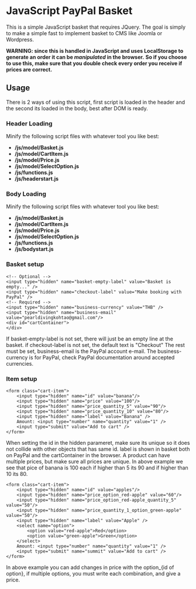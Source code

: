 # JavaScript PayPal Basket
This is a simple JavaScript basket that requires JQuery.
The goal is simply to make a simple fast to implement basket to CMS like Joomla or Wordpress.

**WARNING: since this is handled in JavaScript and uses LocalStorage to generate an order it can be _manipulated_ in the browser.**
**So if you choose to use this, make sure that you double check every order you receive if prices are correct.**

## Usage
There is 2 ways of using this script, first script is loaded in the header and the second its loaded in the body, best after DOM is ready.
### Header Loading
Minify the following script files with whatever tool you like best:
 - **/js/model/Basket.js**
 - **/js/model/CartItem.js**
 - **/js/model/Price.js**
 - **/js/model/SelectOption.js**
 - **/js/functions.js**
 - **/js/headerstart.js**

### Body Loading
Minify the following script files with whatever tool you like best:
 - **/js/model/Basket.js** 
 - **/js/model/CartItem.js**
 - **/js/model/Price.js**
 - **/js/model/SelectOption.js**
 - **/js/functions.js**
 - **/js/bodystart.js**

### Basket setup
```
<!-- Optional -->
<input type="hidden" name="basket-empty-label" value="Basket is empty..." />
<input type="hidden" name="checkout-label" value="Make booking with PayPal" />
<!-- Required -->
<input type="hidden" name="business-currency" value="THB" />
<input type="hidden" name="business-email" value="pearldivingkohtao@gmail.com"/>
<div id="cartContainer">
</div>
```
If basket-empty-label is not set, there will just be an empty line at the basket.
if checkout-label is not set, the default text is "Checkout"
The rest must be set, business-email is the PayPal account e-mail.
The business-currency is for PayPal, check PayPal documentation around accepted currencies.
### Item setup
```
<form class="cart-item">
    <input type="hidden" name="id" value="banana"/>
    <input type="hidden" name="price" value="100"/>
    <input type="hidden" name="price_quantity_5" value="90"/>
    <input type="hidden" name="price_quantity_10" value="80"/>
    <input type="hidden" name="label" value="Banana" />
    Amount:	<input type="number" name="quantity" value="1" />
    <input type="submit" value="Add to cart" /> 
</form>
```
When setting the id in the hidden parameret, make sure its unique so it does not collide with other objects that has same id.
label is shown in basket both on PayPal and the cartContainer in the browser.
A product can have multiple prices, but make sure all prices are unique. In above example we see that pice of banana is 100 each if higher than 5 its 90 and if higher than 10 its 80.
```
<form class="cart-item">
    <input type="hidden" name="id" value="apples"/>
    <input type="hidden" name="price_option_red-apple" value="60"/>
    <input type="hidden" name="price_option_red-apple_quantity_5" value="50"/>
    <input type="hidden" name="price_quantity_1_option_green-apple" value="50"/>
    <input type="hidden" name="label" value="Apple" />
    <select name="option">
	    <option value="red-apple">Red</option>
	    <option value="green-apple">Green</option>
    </select>
    Amount:	<input type="number" name="quantity" value="1" />
    <input type="submit" name="summit" value="Add to cart" /> 
</form>
```
In above example you can add changes in price with the option_{id of option}, if multiple options, you must write each combination, and give a price.